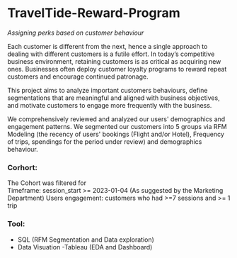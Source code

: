 # TravelTide-Reward-Program 
*Assigning perks based on customer behaviour*


Each customer is different from the next, hence a single approach to dealing with different customers is a futile effort.
In today’s competitive business environment, retaining customers is as critical as acquiring new ones.
Businesses often deploy customer loyalty programs to reward repeat customers and encourage continued patronage.

This project aims to analyze important customers behaviours, define segmentations that are meaningful
and aligned with business objectives, and motivate customers to engage more frequently with the business.

We comprehensively reviewed and analyzed our users' demographics and engagement patterns. We segmented our customers into 5 groups 
via RFM Modeling (the recency of users' bookings (Flight and/or Hotel), Frequency of trips, spendings for the period under review) 
and demographics behaviour.

### Corhort: 
The Cohort was filtered for  
Timeframe: session_start >= 2023-01-04 (As suggested by the Marketing Department)
Users engagement: customers who had >=7 sessions and >= 1 trip

### Tool:
- SQL (RFM Segmentation and Data exploration)
- Data Visuation -Tableau (EDA and Dashboard)
